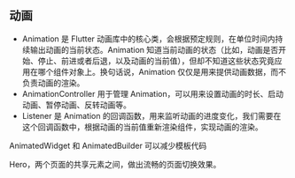 ## 动画
* Animation 是 Flutter 动画库中的核心类，会根据预定规则，在单位时间内持续输出动画的当前状态。Animation 知道当前动画的状态（比如，动画是否开始、停止、前进或者后退，以及动画的当前值），但却不知道这些状态究竟应用在哪个组件对象上。换句话说，Animation 仅仅是用来提供动画数据，而不负责动画的渲染。
* AnimationController 用于管理 Animation，可以用来设置动画的时长、启动动画、暂停动画、反转动画等。
* Listener 是 Animation 的回调函数，用来监听动画的进度变化，我们需要在这个回调函数中，根据动画的当前值重新渲染组件，实现动画的渲染。

AnimatedWidget 和 AnimatedBuilder 可以减少模板代码

Hero，两个页面的共享元素之间，做出流畅的页面切换效果。